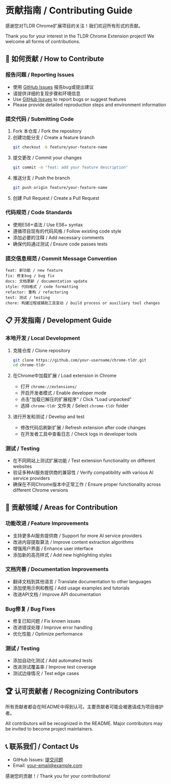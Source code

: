 # 贡献指南 / Contributing Guide

感谢您对TLDR Chrome扩展项目的关注！我们欢迎所有形式的贡献。

Thank you for your interest in the TLDR Chrome Extension project! We welcome all forms of contributions.

## 🤝 如何贡献 / How to Contribute

### 报告问题 / Reporting Issues
- 使用 [GitHub Issues](https://github.com/your-username/chrome-tldr/issues) 报告bug或提出建议
- 请提供详细的复现步骤和环境信息
- Use [GitHub Issues](https://github.com/your-username/chrome-tldr/issues) to report bugs or suggest features
- Please provide detailed reproduction steps and environment information

### 提交代码 / Submitting Code
1. Fork 本仓库 / Fork the repository
2. 创建功能分支 / Create a feature branch
   ```bash
   git checkout -b feature/your-feature-name
   ```
3. 提交更改 / Commit your changes
   ```bash
   git commit -m "feat: add your feature description"
   ```
4. 推送分支 / Push the branch
   ```bash
   git push origin feature/your-feature-name
   ```
5. 创建 Pull Request / Create a Pull Request

### 代码规范 / Code Standards
- 使用ES6+语法 / Use ES6+ syntax
- 遵循项目现有的代码风格 / Follow existing code style
- 添加必要的注释 / Add necessary comments
- 确保代码通过测试 / Ensure code passes tests

### 提交信息规范 / Commit Message Convention
```
feat: 新功能 / new feature
fix: 修复bug / bug fix
docs: 文档更新 / documentation update
style: 代码格式 / code formatting
refactor: 重构 / refactoring
test: 测试 / testing
chore: 构建过程或辅助工具变动 / build process or auxiliary tool changes
```

## 📋 开发指南 / Development Guide

### 本地开发 / Local Development
1. 克隆仓库 / Clone repository
   ```bash
   git clone https://github.com/your-username/chrome-tldr.git
   cd chrome-tldr
   ```

2. 在Chrome中加载扩展 / Load extension in Chrome
   - 打开 `chrome://extensions/`
   - 开启开发者模式 / Enable developer mode
   - 点击"加载已解压的扩展程序" / Click "Load unpacked"
   - 选择 `chrome-tldr` 文件夹 / Select `chrome-tldr` folder

3. 进行开发和测试 / Develop and test
   - 修改代码后刷新扩展 / Refresh extension after code changes
   - 在开发者工具中查看日志 / Check logs in developer tools

### 测试 / Testing
- 在不同网站上测试扩展功能 / Test extension functionality on different websites
- 验证多种AI服务提供商的兼容性 / Verify compatibility with various AI service providers
- 确保在不同Chrome版本中正常工作 / Ensure proper functionality across different Chrome versions

## 🎯 贡献领域 / Areas for Contribution

### 功能改进 / Feature Improvements
- 支持更多AI服务提供商 / Support for more AI service providers
- 改进内容提取算法 / Improve content extraction algorithms
- 增强用户界面 / Enhance user interface
- 添加新的高亮样式 / Add new highlighting styles

### 文档完善 / Documentation Improvements
- 翻译文档到其他语言 / Translate documentation to other languages
- 添加使用示例和教程 / Add usage examples and tutorials
- 改进API文档 / Improve API documentation

### Bug修复 / Bug Fixes
- 修复已知问题 / Fix known issues
- 改进错误处理 / Improve error handling
- 优化性能 / Optimize performance

### 测试 / Testing
- 添加自动化测试 / Add automated tests
- 改进测试覆盖率 / Improve test coverage
- 测试边缘情况 / Test edge cases

## 🏆 认可贡献者 / Recognizing Contributors

所有贡献者都会在README中得到认可。主要贡献者可能会被邀请成为项目维护者。

All contributors will be recognized in the README. Major contributors may be invited to become project maintainers.

## 📞 联系我们 / Contact Us

- GitHub Issues: [提交问题](https://github.com/your-username/chrome-tldr/issues)
- Email: your-email@example.com

感谢您的贡献！/ Thank you for your contributions!